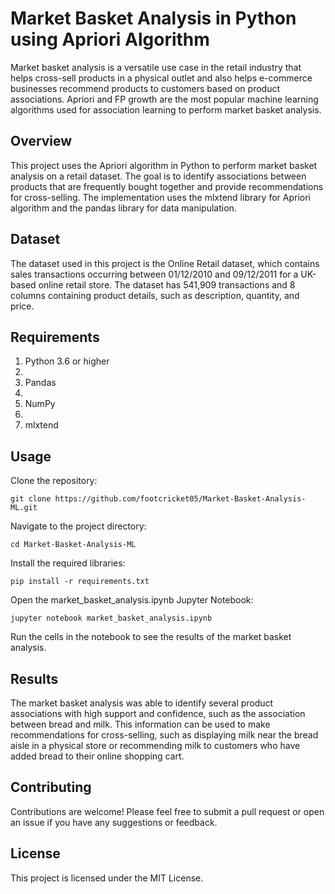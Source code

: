 # Market Basket Analysis in Python using Apriori Algorithm

Market basket analysis is a versatile use case in the retail industry that helps cross-sell products in a physical outlet and also helps e-commerce businesses recommend products to customers based on product associations. Apriori and FP growth are the most popular machine learning algorithms used for association learning to perform market basket analysis.


## Overview
This project uses the Apriori algorithm in Python to perform market basket analysis on a retail dataset. The goal is to identify associations between products that are frequently bought together and provide recommendations for cross-selling. The implementation uses the mlxtend library for Apriori algorithm and the pandas library for data manipulation.

## Dataset
The dataset used in this project is the Online Retail dataset, which contains sales transactions occurring between 01/12/2010 and 09/12/2011 for a UK-based online retail store. The dataset has 541,909 transactions and 8 columns containing product details, such as description, quantity, and price.

## Requirements

1. Python 3.6 or higher
2. 
3. Pandas
4. 
5. NumPy
6. 
7. mlxtend



## Usage
Clone the repository:
```
git clone https://github.com/footcricket05/Market-Basket-Analysis-ML.git
```

Navigate to the project directory:
```
cd Market-Basket-Analysis-ML
```

Install the required libraries:
```
pip install -r requirements.txt
```

Open the market_basket_analysis.ipynb Jupyter Notebook:
```
jupyter notebook market_basket_analysis.ipynb
```

Run the cells in the notebook to see the results of the market basket analysis.


## Results
The market basket analysis was able to identify several product associations with high support and confidence, such as the association between bread and milk. This information can be used to make recommendations for cross-selling, such as displaying milk near the bread aisle in a physical store or recommending milk to customers who have added bread to their online shopping cart.


## Contributing
Contributions are welcome! Please feel free to submit a pull request or open an issue if you have any suggestions or feedback.

## License
This project is licensed under the MIT License.
